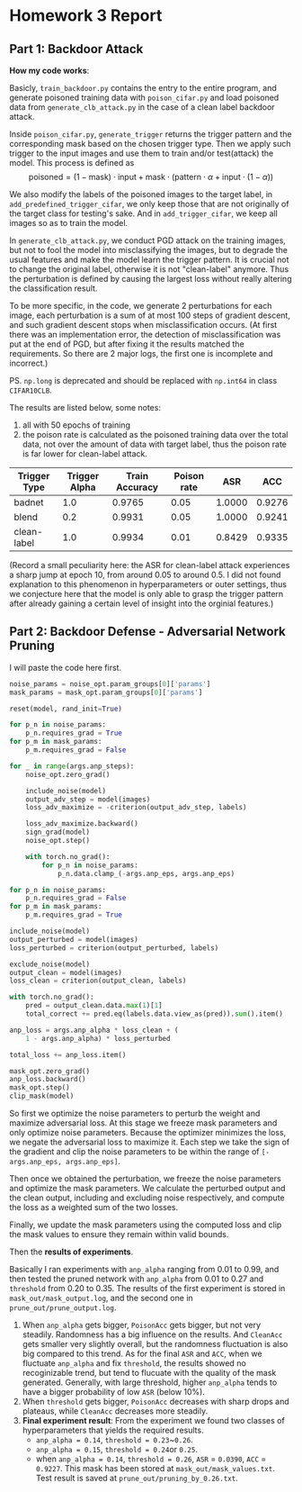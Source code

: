 # Homework 3 Report

## Part 1: Backdoor Attack

**How my code works**:

Basicly, `train_backdoor.py` contains the entry to the entire program, and generate poisoned training data with `poison_cifar.py` and load poisoned data from `generate_clb_attack.py` in the case of a clean label backdoor attack.

Inside `poison_cifar.py`, `generate_trigger` returns the trigger pattern and the corresponding mask based on the chosen trigger type. Then we apply such trigger to the input images and use them to train and/or test(attack) the model. This process is defined as 
$$
\text{poisoned} = (1-\text{mask})\cdot\text{input} + \text{mask}\cdot(\text{pattern}\cdot\alpha + \text{input}\cdot(1-\alpha))
$$

We also modify the labels of the poisoned images to the target label, in `add_predefined_trigger_cifar`, we only keep those that are not originally of the target class for testing's sake. And in `add_trigger_cifar`, we keep all images so as to train the model.

In `generate_clb_attack.py`, we conduct PGD attack on the training images, but not to fool the model into misclassifying the images, but to degrade the usual features and make the model learn the trigger pattern. It is crucial not to change the original label, otherwise it is not "clean-label" anymore. Thus the perturbation is defined by causing the largest loss without really altering the classification result.

To be more specific, in the code, we generate 2 perturbations for each image, each perturbation is a sum of at most 100 steps of gradient descent, and such gradient descent stops when misclassification occurs. (At first there was an implementation error, the detection of misclassification was put at the end of PGD, but after fixing it the results matched the requirements. So there are 2 major logs, the first one is incomplete and incorrect.)

PS. `np.long` is deprecated and should be replaced with `np.int64` in class `CIFAR10CLB`.

The results are listed below, some notes:
1. all with 50 epochs of training
2. the poison rate is calculated as the poisoned training data over the total data, not over the amount of data with target label, thus the poison rate is far lower for clean-label attack.

| Trigger Type | Trigger Alpha | Train Accuracy | Poison rate | ASR    | ACC    |
| ------------ | ------------- | -------------- | ----------- | ------ | ------ |
| badnet       | 1.0           | 0.9765         | 0.05        | 1.0000 | 0.9276 |
| blend        | 0.2           | 0.9931         | 0.05        | 1.0000 | 0.9241 |
| clean-label  | 1.0           | 0.9934         | 0.01        | 0.8429 | 0.9335 |

(Record a small peculiarity here: the ASR for clean-label attack experiences a sharp jump at epoch 10, from around 0.05 to around 0.5. I did not found explanation to this phenomenon in hyperparameters or outer settings, thus we conjecture here that the model is only able to grasp the trigger pattern after already gaining a certain level of insight into the orginial features.)

## Part 2: Backdoor Defense - Adversarial Network Pruning

<!-- PS. The code in `generate_masks.py`, function `load_state_dict` has two identical lines, peculiar. -->

I will paste the code here first.

```python
noise_params = noise_opt.param_groups[0]['params']
mask_params = mask_opt.param_groups[0]['params']

reset(model, rand_init=True)

for p_n in noise_params:
	p_n.requires_grad = True
for p_m in mask_params:
	p_m.requires_grad = False  

for _ in range(args.anp_steps):
	noise_opt.zero_grad()

	include_noise(model) 
	output_adv_step = model(images)
	loss_adv_maximize = -criterion(output_adv_step, labels)

	loss_adv_maximize.backward()
	sign_grad(model)
	noise_opt.step()

	with torch.no_grad():
		for p_n in noise_params:
			p_n.data.clamp_(-args.anp_eps, args.anp_eps)
```
```python
for p_n in noise_params:
	p_n.requires_grad = False
for p_m in mask_params:
	p_m.requires_grad = True

include_noise(model) 
output_perturbed = model(images)
loss_perturbed = criterion(output_perturbed, labels)

exclude_noise(model)
output_clean = model(images)
loss_clean = criterion(output_clean, labels)

with torch.no_grad():
	pred = output_clean.data.max(1)[1]
	total_correct += pred.eq(labels.data.view_as(pred)).sum().item()

anp_loss = args.anp_alpha * loss_clean + (
	1 - args.anp_alpha) * loss_perturbed

total_loss += anp_loss.item()

mask_opt.zero_grad()
anp_loss.backward()
mask_opt.step() 
clip_mask(model) 
```

So first we optimize the noise parameters to perturb the weight and maximize adversarial loss. At this stage we freeze mask parameters and only optimize noise parameters. Because the optimizer minimizes the loss, we negate the adversarial loss to maximize it. Each step we take the sign of the gradient and clip the noise parameters to be within the range of `[-args.anp_eps, args.anp_eps]`.

Then once we obtained the perturbation, we freeze the noise parameters and optimize the mask parameters. We calculate the perturbed output and the clean output, including and excluding noise respectively, and compute the loss as a weighted sum of the two losses.

Finally, we update the mask parameters using the computed loss and clip the mask values to ensure they remain within valid bounds.

Then the **results of experiments**.

Basically I ran experiments with `anp_alpha` ranging from 0.01 to 0.99, and then tested the pruned network with `anp_alpha` from 0.01 to 0.27 and `threshold` from 0.20 to 0.35.
The results of the first experiment is stored in `mask_out/mask_output.log`, and the second one in `prune_out/prune_output.log`. 

1. When `anp_alpha` gets bigger, `PoisonAcc` gets bigger, but not very steadily. Randomness has a big influence on the results. And `CleanAcc` gets smaller very slightly overall, but the randomness fluctuation is also big compared to this trend. As for the final `ASR` and `ACC`, when we fluctuate `anp_alpha` and fix `threshold`, the results showed no recoginizable trend, but tend to flucuate with the quality of the mask generated. Generally, with large threshold, higher `anp_alpha` tends to have a bigger probability of low `ASR` (below 10%).
2. When `threshold` gets bigger, `PoisonAcc` decreases with sharp drops and plateaus, while `CleanAcc` decreases more steadily.
3. **Final experiment result**: From the experiment we found two classes of hyperparameters that yields the required results.
   + `anp_alpha = 0.14`, `threshold = 0.23`~`0.26`.
   + `anp_alpha = 0.15`, `threshold = 0.24`or `0.25`.
   + when `anp_alpha = 0.14`, `threshold = 0.26`, `ASR` = `0.0390`, `ACC` = `0.9227`. This mask has been stored at `mask_out/mask_values.txt`. Test result is saved at `prune_out/pruning_by_0.26.txt`.

